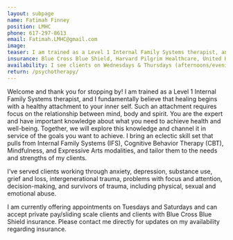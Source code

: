 ```yaml
---
layout: subpage
name: Fatimah Finney
position: LMHC
phone: 617-297-8613
email: Fatimah.LMHC@gmail.com
image:
teaser: I am trained as a Level 1 Internal Family Systems therapist, and I fundamentally believe that healing begins with a healthy attachment to your inner self.
insurance: Blue Cross Blue Shield, Harvard Pilgrim Healthcare, United Healthcare, self-pay, sliding scale
availability: I see clients on Wednesdays & Thursdays (afternoons/evenings), and Saturdays (morning/early afternoon). However, at this time my practice is unfortunately full.
return: /psychotherapy/
---
```


Welcome and thank you for stopping by! I am trained as a Level 1 Internal Family Systems therapist, and I fundamentally believe that healing begins with a healthy attachment to your inner self. Such an attachment requires focus on the relationship between mind, body and spirit. You are the expert and have important knowledge about what you need to achieve health and well-being. Together, we will explore this knowledge and channel it in service of the goals you want to achieve. I bring an eclectic skill set that pulls from Internal Family Systems (IFS), Cognitive Behavior Therapy (CBT), Mindfulness, and Expressive Arts modalities, and tailor them to the needs and strengths of my clients.

I’ve served clients working through anxiety, depression, substance use, grief and loss, intergenerational trauma, problems with focus and attention, decision-making, and survivors of trauma, including physical, sexual and emotional abuse.

I am currently offering appointments on Tuesdays and Saturdays and can accept private pay/sliding scale clients and clients with Blue Cross Blue Shield insurance. Please contact me directly for updates on my availability regarding insurance.
